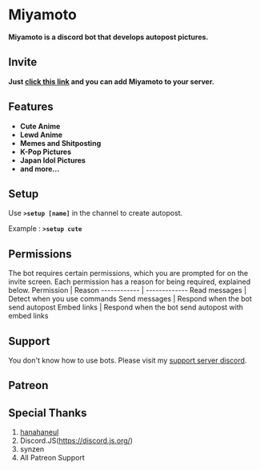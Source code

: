 # Miyamoto
**Miyamoto is a discord bot that develops autopost pictures.**

## Invite
**Just [click this link](https://discordapp.com/oauth2/authorize?client_id=637282220020858902&permissions=12659727) and you can add Miyamoto to your server.**

## Features
* **Cute Anime**
* **Lewd Anime**
* **Memes and Shitposting**
* **K-Pop Pictures**
* **Japan Idol Pictures**
* **and more...**

## Setup
Use **`>setup [name]`** in the channel to create autopost.

Example : **`>setup cute`**

## Permissions
The bot requires certain permissions, which you are prompted for on the invite screen. Each permission has a reason for being required, explained below.
Permission | Reason
------------ | -------------
Read messages	| Detect when you use commands
Send messages	| Respond when the bot send autopost
Embed links	| Respond when the bot send autopost with embed links

## Support
You don't know how to use bots. Please visit my [support server discord](https://discord.gg/zGmNyk7).

## Patreon


## Special Thanks
1. [hanahaneul](https://github.com/hanahaneull)
1. Discord.JS(https://discord.js.org/)
1. synzen
1. All Patreon Support

